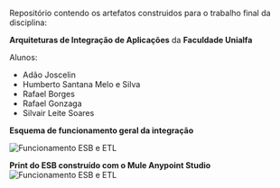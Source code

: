 Repositório contendo os artefatos construidos para o trabalho final da disciplina:

**Arquiteturas de Integração de Aplicações** da **Faculdade Unialfa**


Alunos:

- Adão Joscelin
- Humberto Santana Melo e Silva
- Rafael Borges
- Rafael Gonzaga
- Silvair Leite Soares

**Esquema de funcionamento geral da integração**


![Funcionamento ESB e ETL](https://i.imgur.com/kabP7gY.jpg "Funcionamento ESB e ETL")


**Print do ESB construído com o Mule Anypoint Studio**
![Funcionamento ESB e ETL](https://i.imgur.com/XPPAgr6.jpg "Funcionamento ESB e ETL")
